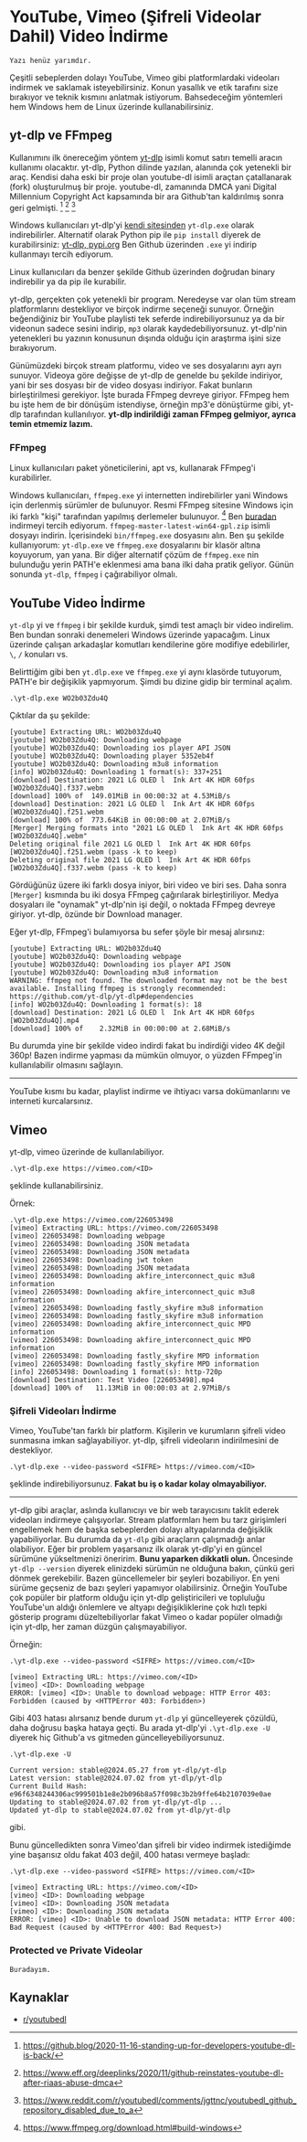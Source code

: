 # YouTube, Vimeo (Şifreli Videolar Dahil) Video İndirme

```{todo}
Yazı henüz yarımdır.
```

Çeşitli sebeplerden dolayı YouTube, Vimeo gibi platformlardaki videoları indirmek
ve saklamak isteyebilirsiniz. Konun yasallık ve etik tarafını size bırakıyor
ve teknik kısmını anlatmak istiyorum. Bahsedeceğim yöntemleri hem Windows hem de
Linux üzerinde kullanabilirsiniz.

## yt-dlp ve FFmpeg

Kullanımını ilk önereceğim yöntem [yt-dlp](https://github.com/yt-dlp/yt-dlp)
isimli komut satırı temelli aracın kullanımı olacaktır. yt-dlp, Python dilinde
yazılan, alanında çok yetenekli bir araç. Kendisi daha eski bir proje olan
youtube-dl isimli araçtan çatallanarak (fork) oluşturulmuş bir proje. youtube-dl,
zamanında DMCA yani Digital Millennium Copyright Act kapsamında bir ara Github'tan
kaldırılmış sonra geri gelmişti. [^1f] [^2f] [^3f]

Windows kullanıcıları yt-dlp'yi [kendi sitesinden](https://github.com/yt-dlp/yt-dlp/releases)
`yt-dlp.exe` olarak indirebilirler. Alternatif olarak Python pip ile `pip install`
diyerek de kurabilirsiniz: [yt-dlp, pypi.org](https://pypi.org/project/yt-dlp/)
Ben Github üzerinden `.exe` yi indirip kullanmayı tercih ediyorum.

Linux kullanıcıları da benzer şekilde Github üzerinden doğrudan binary indirebilir
ya da pip ile kurabilir.

yt-dlp, gerçekten çok yetenekli bir program. Neredeyse var olan tüm stream
platformlarını destekliyor ve birçok indirme seçeneği sunuyor. Örneğin beğendiğiniz
bir YouTube playlisti tek seferde indirebiliyorsunuz ya da bir videonun sadece
sesini indirip, `mp3` olarak kaydedebiliyorsunuz. yt-dlp'nin yetenekleri bu
yazının konusunun dışında olduğu için araştırma işini size bırakıyorum.

Günümüzdeki birçok stream platformu, video ve ses dosyalarını ayrı ayrı sunuyor.
Videoya göre değişse de yt-dlp de genelde bu şekilde indiriyor, yani bir ses
dosyası bir de video dosyası indiriyor. Fakat bunların birleştirilmesi gerekiyor.
İşte burada FFmpeg devreye giriyor. FFmpeg hem bu işte hem de bir dönüşüm istendiyse,
örneğin mp3'e dönüştürme gibi, yt-dlp tarafından kullanılıyor.
**yt-dlp indirildiği zaman FFmpeg gelmiyor, ayrıca temin etmemiz lazım.**

### FFmpeg

Linux kullanıcıları paket yöneticilerini, apt vs, kullanarak FFmpeg'i
kurabilirler.

Windows kullanıcıları, `ffmpeg.exe` yi internetten indirebilirler yani Windows
için derlenmiş sürümler de bulunuyor. Resmi FFmpeg sitesine Windows için iki
farklı "kişi" tarafından yapılmış derlemeler bulunuyor. [^4f] Ben
[buradan](https://github.com/BtbN/FFmpeg-Builds/releases) indirmeyi tercih
ediyorum. ` ffmpeg-master-latest-win64-gpl.zip ` isimli dosyayı indirin.
İçerisindeki `bin/ffmpeg.exe` dosyasını alın. Ben şu şekilde kullanıyorum:
`yt-dlp.exe` ve `ffmpeg.exe` dosyalarını bir klasör altına koyuyorum, yan yana.
Bir diğer alternatif çözüm de `ffmpeg.exe` nin bulunduğu yerin PATH'e eklenmesi
ama bana ilki daha pratik geliyor. Günün sonunda `yt-dlp`, `ffmpeg` i
çağırabiliyor olmalı.

## YouTube Video İndirme

`yt-dlp` yi ve `ffmpeg` i bir şekilde kurduk, şimdi test amaçlı bir video
indirelim. Ben bundan sonraki denemeleri Windows üzerinde yapacağım. Linux
üzerinde çalışan arkadaşlar komutları kendilerine göre modifiye edebilirler,
`\`, `/` konuları vs.

Belirttiğim gibi ben `yt.dlp.exe` ve `ffmpeg.exe` yi aynı klasörde tutuyorum,
PATH'e bir değişiklik yapmıyorum. Şimdi bu dizine gidip bir terminal açalım.

```text
.\yt-dlp.exe WO2b03Zdu4Q
```

Çıktılar da şu şekilde:

```text
[youtube] Extracting URL: WO2b03Zdu4Q
[youtube] WO2b03Zdu4Q: Downloading webpage
[youtube] WO2b03Zdu4Q: Downloading ios player API JSON
[youtube] WO2b03Zdu4Q: Downloading player 5352eb4f
[youtube] WO2b03Zdu4Q: Downloading m3u8 information
[info] WO2b03Zdu4Q: Downloading 1 format(s): 337+251
[download] Destination: 2021 LG OLED l  Ink Art 4K HDR 60fps [WO2b03Zdu4Q].f337.webm
[download] 100% of  149.01MiB in 00:00:32 at 4.53MiB/s
[download] Destination: 2021 LG OLED l  Ink Art 4K HDR 60fps [WO2b03Zdu4Q].f251.webm
[download] 100% of  773.64KiB in 00:00:00 at 2.07MiB/s
[Merger] Merging formats into "2021 LG OLED l  Ink Art 4K HDR 60fps [WO2b03Zdu4Q].webm"
Deleting original file 2021 LG OLED l  Ink Art 4K HDR 60fps [WO2b03Zdu4Q].f251.webm (pass -k to keep)
Deleting original file 2021 LG OLED l  Ink Art 4K HDR 60fps [WO2b03Zdu4Q].f337.webm (pass -k to keep)
```

Gördüğünüz üzere iki farklı dosya iniyor, biri video ve biri ses. Daha sonra
`[Merger]` kısmında bu iki dosya FFmpeg çağırılarak birleştiriliyor. Medya
dosyaları ile "oynamak" yt-dlp'nin işi değil, o noktada FFmpeg devreye giriyor.
yt-dlp, özünde bir Download manager.

Eğer yt-dlp, FFmpeg'i bulamıyorsa bu sefer şöyle bir mesaj alırsınız:

```text
[youtube] Extracting URL: WO2b03Zdu4Q
[youtube] WO2b03Zdu4Q: Downloading webpage
[youtube] WO2b03Zdu4Q: Downloading ios player API JSON
[youtube] WO2b03Zdu4Q: Downloading m3u8 information
WARNING: ffmpeg not found. The downloaded format may not be the best available. Installing ffmpeg is strongly recommended: https://github.com/yt-dlp/yt-dlp#dependencies
[info] WO2b03Zdu4Q: Downloading 1 format(s): 18
[download] Destination: 2021 LG OLED l  Ink Art 4K HDR 60fps [WO2b03Zdu4Q].mp4
[download] 100% of    2.32MiB in 00:00:00 at 2.68MiB/s
```

Bu durumda yine bir şekilde video indirdi fakat bu indirdiği video 4K değil 360p!
Bazen indirme yapması da mümkün olmuyor, o yüzden FFmpeg'in kullanılabilir olmasını
sağlayın.

---

YouTube kısmı bu kadar, playlist indirme ve ihtiyacı varsa dokümanlarını ve
interneti kurcalarsınız.

## Vimeo

yt-dlp, vimeo üzerinde de kullanılabiliyor.

```text
.\yt-dlp.exe https://vimeo.com/<ID>
```

şeklinde kullanabilirsiniz.

Örnek:

```text
.\yt-dlp.exe https://vimeo.com/226053498
[vimeo] Extracting URL: https://vimeo.com/226053498
[vimeo] 226053498: Downloading webpage
[vimeo] 226053498: Downloading JSON metadata
[vimeo] 226053498: Downloading JSON metadata
[vimeo] 226053498: Downloading jwt token
[vimeo] 226053498: Downloading JSON metadata
[vimeo] 226053498: Downloading akfire_interconnect_quic m3u8 information
[vimeo] 226053498: Downloading akfire_interconnect_quic m3u8 information
[vimeo] 226053498: Downloading fastly_skyfire m3u8 information
[vimeo] 226053498: Downloading fastly_skyfire m3u8 information
[vimeo] 226053498: Downloading akfire_interconnect_quic MPD information
[vimeo] 226053498: Downloading akfire_interconnect_quic MPD information
[vimeo] 226053498: Downloading fastly_skyfire MPD information
[vimeo] 226053498: Downloading fastly_skyfire MPD information
[info] 226053498: Downloading 1 format(s): http-720p
[download] Destination: Test Video [226053498].mp4
[download] 100% of   11.13MiB in 00:00:03 at 2.97MiB/s
```

### Şifreli Videoları İndirme

Vimeo, YouTube'tan farklı bir platform. Kişilerin ve kurumların şifreli video
sunmasına imkan sağlayabiliyor. yt-dlp, şifreli videoların indirilmesini de
destekliyor.

```text
.\yt-dlp.exe --video-password <SIFRE> https://vimeo.com/<ID>
```

şeklinde indirebiliyorsunuz. **Fakat bu iş o kadar kolay olmayabiliyor.**

---

yt-dlp gibi araçlar, aslında kullanıcıyı ve bir web tarayıcısını taklit ederek
videoları indirmeye çalışıyorlar. Stream platformları hem bu tarz girişimleri
engellemek hem de başka sebeplerden dolayı altyapılarında değişiklik
yapabiliyorlar. Bu durumda da `yt-dlp` gibi araçların çalışmadığı anlar
olabiliyor. Eğer bir problem yaşarsanız ilk olarak yt-dlp'yi en güncel sürümüne
yükseltmenizi öneririm. **Bunu yaparken dikkatli olun.** Öncesinde `yt-dlp
--version` diyerek elinizdeki sürümün ne olduğuna bakın, çünkü geri dönmek
gerekebilir. Bazen güncellemeler bir şeyleri bozabiliyor. En yeni sürüme
geçseniz de bazı şeyleri yapamıyor olabilirsiniz. Örneğin YouTube çok popüler
bir platform olduğu için yt-dlp geliştiricileri ve topluluğu YouTube'un aldığı
önlemlere ve altyapı değişikliklerine çok hızlı tepki gösterip programı
düzeltebiliyorlar fakat Vimeo o kadar popüler olmadığı için yt-dlp, her zaman
düzgün çalışmayabiliyor.

Örneğin:

```text
.\yt-dlp.exe --video-password <SIFRE> https://vimeo.com/<ID>

[vimeo] Extracting URL: https://vimeo.com/<ID>
[vimeo] <ID>: Downloading webpage
ERROR: [vimeo] <ID>: Unable to download webpage: HTTP Error 403: Forbidden (caused by <HTTPError 403: Forbidden>)
```

Gibi 403 hatası alırsanız bende durum `yt-dlp` yi güncelleyerek çözüldü, daha
doğrusu başka hataya geçti. Bu arada yt-dlp'yi `.\yt-dlp.exe -U` diyerek hiç
Github'a vs gitmeden güncelleyebiliyorsunuz.

```text
.\yt-dlp.exe -U

Current version: stable@2024.05.27 from yt-dlp/yt-dlp
Latest version: stable@2024.07.02 from yt-dlp/yt-dlp
Current Build Hash: e96f6348244306ac999501b1e8e2b096b8a57f098c3b2b9ffe64b2107039e0ae
Updating to stable@2024.07.02 from yt-dlp/yt-dlp ...
Updated yt-dlp to stable@2024.07.02 from yt-dlp/yt-dlp
```

gibi.

Bunu güncelledikten sonra Vimeo'dan şifreli bir video indirmek istediğimde
yine başarısız oldu fakat 403 değil, 400 hatası vermeye başladı:

```text
.\yt-dlp.exe --video-password <SIFRE> https://vimeo.com/<ID>

[vimeo] Extracting URL: https://vimeo.com/<ID>
[vimeo] <ID>: Downloading webpage
[vimeo] <ID>: Downloading JSON metadata
[vimeo] <ID>: Downloading JSON metadata
ERROR: [vimeo] <ID>: Unable to download JSON metadata: HTTP Error 400: Bad Request (caused by <HTTPError 400: Bad Request>)
```

### Protected ve Private Videolar

```{todo}
Buradayım.
```

## Kaynaklar

- [r/youtubedl](https://www.reddit.com/r/youtubedl/)

[^1f]: <https://github.blog/2020-11-16-standing-up-for-developers-youtube-dl-is-back/>
[^2f]: <https://www.eff.org/deeplinks/2020/11/github-reinstates-youtube-dl-after-riaas-abuse-dmca>
[^3f]: <https://www.reddit.com/r/youtubedl/comments/jgttnc/youtubedl_github_repository_disabled_due_to_a>
[^4f]: <https://www.ffmpeg.org/download.html#build-windows>

